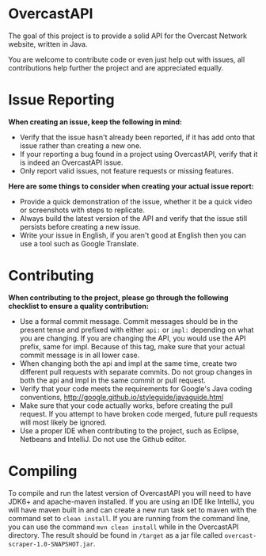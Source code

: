 # OvercastAPI

The goal of this project is to provide a solid API for the Overcast Network website, written in Java. 

You are welcome to contribute code or even just help out with issues, all contributions help further the project and are appreciated equally.

# Issue Reporting

**When creating an issue, keep the following in mind:**

* Verify that the issue hasn't already been reported, if it has add onto that issue rather than creating a new one.
* If your reporting a bug found in a project using OvercastAPI, verify that it is indeed an OvercastAPI issue.
* Only report valid issues, not feature requests or missing features. 

**Here are some things to consider when creating your actual issue report:**

* Provide a quick demonstration of the issue, whether it be a quick video or screenshots with steps to replicate.
* Always build the latest version of the API and verify that the issue still persists before creating a new issue.
* Write your issue in English, if you aren't good at English then you can use a tool such as Google Translate.

# Contributing

**When contributing to the project, please go through the following checklist to ensure a quality contribution:**

* Use a formal commit message. Commit messages should be in the present tense and prefixed with either ```api:``` or ```impl:``` depending on what you are changing. If you are changing the API, you would use the API prefix, same for impl. Because of this tag, make sure that your actual commit message is in all lower case. 
* When changing both the api and impl at the same time, create two different pull requests with separate commits. Do not group changes in both the api and impl in the same commit or pull request.
* Verify that your code meets the requirements for Google's Java coding conventions, http://google.github.io/styleguide/javaguide.html
* Make sure that your code actually works, before creating the pull request. If you attempt to have broken code merged, future pull requests will most likely be ignored.
* Use a proper IDE when contributing to the project, such as Eclipse, Netbeans and IntelliJ. Do not use the Github editor.

# Compiling

To compile and run the latest version of OvercastAPI you will need to have JDK6+ and apache-maven installed. If you are using an IDE like IntelliJ, you will have maven built in and can create a new run task set to maven with the command set to ```clean install```. If you are running from the command line, you can use the command ```mvn clean install``` while in the OvercastAPI directory. The result should be found in ```/target``` as a jar file called ```overcast-scraper-1.0-SNAPSHOT.jar```.